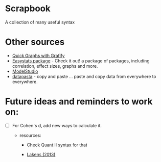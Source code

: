 # Scrapbook

A collection of many useful syntax

# Other sources
- [Quick Graphs with Grafify](https://github.com/business-science/free_r_tips/blob/4e7aed93aa5bff2f98b85dd717bc3a4c019deb91/039_grafify/039_grafify.R)
- [Easystats package](https://github.com/easystats/easystats.git) - Check it out! a package of packages, including correlation, effect sizes, graphs and more.
- [ModelStudio](https://github.com/ModelOriented/modelStudio.git)
- [datapasta](https://github.com/MilesMcBain/datapasta.git) - copy and paste ... paste and copy data from everywhere to everywhere.
# Future ideas and reminders to work on:

-   [ ] For Cohen's d, add new ways to calculate it.

    -   resources:

        -   Check Quant II syntax for that

        -   [Lakens (2013)](https://www.ncbi.nlm.nih.gov/pmc/articles/PMC3840331/pdf/fpsyg-04-00863.pdf)
